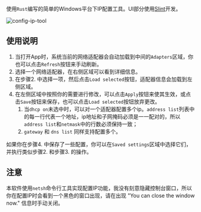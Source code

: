 使用`Rust`编写的简单的Windows平台下IP配置工具。UI部分使用[Slint](https://github.com/slint-ui/slint)开发。

![config-ip-tool](https://github.com/asuper0/cfg-ip/assets/41113804/6f8b0a55-c187-44c2-af78-f270605f64f5)

## 使用说明

1. 当打开App时，系统当前的网络适配器会自动加载到中间的`Adapters`区域，你也可以点击`Refresh`按钮来手动刷新。
2. 选择一个网络适配器，在右侧区域可以看到详细信息。
3. 在步骤2. 中选择一项，然后点击`Load selected`按钮，适配器信息会加载到左侧区域。
4. 在左侧区域中按照你的需要进行修改，可以点击`Apply`按钮来使其生效，或点击`Save`按钮来保存，也可以点击`Load selected`按钮放弃更改。
   1. 当`dhcp on`未选中时，可以对一个适配器配置多个ip。`address list`列表中的每一行代表一个地址，ip地址和子网掩码必须是一一配对的，所以`address list`和`netmask`中的行数必须保持一致；
   2. `gateway` 和 `dns list` 同样支持配置多个。

如果你在步骤4. 中保存了一些配置，你可以在`Saved settings`区域中选择它们，并执行类似步骤2. 和步骤3. 的操作。

## 注意

本软件使用`netsh`命令行工具实现配置IP功能，我没有刻意隐藏控制台窗口，所以你在配置IP时会看到一个黑色的窗口出现，请在出现 "You can close the window now." 信息时手动关闭。
